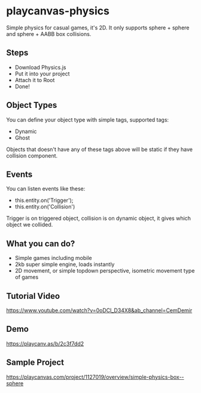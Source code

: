 # playcanvas-physics
Simple physics for casual games, it's 2D. It only supports sphere + sphere and sphere + AABB box collisions.

## Steps
- Download Physics.js
- Put it into your project
- Attach it to Root
- Done!

## Object Types
You can define your object type with simple tags, supported tags:
- Dynamic
- Ghost

Objects that doesn't have any of these tags above will be static if they have collision component.

## Events
You can listen events like these:

- this.entity.on('Trigger');
- this.entity.on('Collision')

Trigger is on triggered object, collision is on dynamic object, it gives which object we collided.

## What you can do?
- Simple games including mobile
- 2kb super simple engine, loads instantly
- 2D movement, or simple topdown perspective, isometric movement type of games

## Tutorial Video
https://www.youtube.com/watch?v=0oDCl_D34X8&ab_channel=CemDemir

## Demo
https://playcanv.as/b/2c3f7dd2

## Sample Project
https://playcanvas.com/project/1127019/overview/simple-physics-box--sphere
